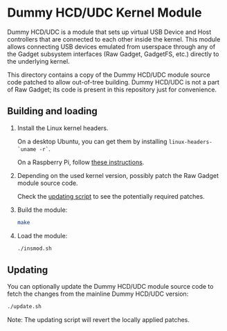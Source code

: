 Dummy HCD/UDC Kernel Module
===========================

Dummy HCD/UDC is a module that sets up virtual USB Device and Host controllers that are connected to each other inside the kernel.
This module allows connecting USB devices emulated from userspace through any of the Gadget subsystem interfaces (Raw Gadget, GadgetFS, etc.) directly to the underlying kernel.

This directory contains a copy of the Dummy HCD/UDC module source code patched to allow out-of-tree building.
Dummy HCD/UDC is not a part of Raw Gadget; its code is present in this repository just for convenience.


## Building and loading

1. Install the Linux kernel headers.

    On a desktop Ubuntu, you can get them by installing `` linux-headers-`uname -r` ``.

    On a Raspberry Pi, follow [these instructions](https://www.raspberrypi.com/documentation/computers/linux_kernel.html#kernel-headers).

2. Depending on the used kernel version, possibly patch the Raw Gadget module source code.

    Check the [updating script](./update.sh) to see the potentially required patches.

3. Build the module:

    ``` bash
    make
    ```

4. Load the module:

    ``` bash
    ./insmod.sh
    ```


## Updating

You can optionally update the Dummy HCD/UDC module source code to fetch the changes from the mainline Dummy HCD/UDC version:

``` bash
./update.sh
```

Note:
The updating script will revert the locally applied patches.
